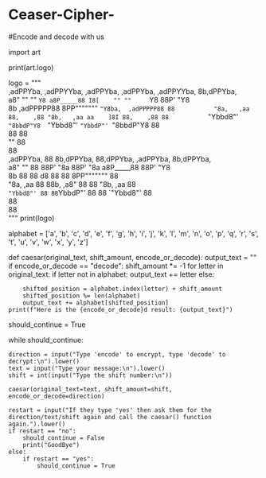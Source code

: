 # Ceaser-Cipher-
#Encode and decode with us


import art

print(art.logo)

logo = """           
 ,adPPYba, ,adPPYYba,  ,adPPYba, ,adPPYba, ,adPPYYba, 8b,dPPYba,  
a8"     "" ""     `Y8 a8P_____88 I8[    "" ""     `Y8 88P'   "Y8  
8b         ,adPPPPP88 8PP"""""""  `"Y8ba,  ,adPPPPP88 88          
"8a,   ,aa 88,    ,88 "8b,   ,aa aa    ]8I 88,    ,88 88          
 `"Ybbd8"' `"8bbdP"Y8  `"Ybbd8"' `"YbbdP"' `"8bbdP"Y8 88   
            88             88                                 
           ""             88                                 
                          88                                 
 ,adPPYba, 88 8b,dPPYba,  88,dPPYba,   ,adPPYba, 8b,dPPYba,  
a8"     "" 88 88P'    "8a 88P'    "8a a8P_____88 88P'   "Y8  
8b         88 88       d8 88       88 8PP""""""" 88          
"8a,   ,aa 88 88b,   ,a8" 88       88 "8b,   ,aa 88          
 `"Ybbd8"' 88 88`YbbdP"'  88       88  `"Ybbd8"' 88          
              88                                             
              88           
"""
print(logo)

alphabet = ['a', 'b', 'c', 'd', 'e', 'f', 'g', 'h', 'i', 'j', 'k', 'l', 'm', 'n', 'o', 'p', 'q', 'r', 's', 't', 'u', 'v', 'w', 'x', 'y', 'z']




def caesar(original_text, shift_amount, encode_or_decode):
    output_text = ""
    if encode_or_decode == "decode":
        shift_amount *= -1
    for letter in original_text:
        if letter not in alphabet:
            output_text += letter
        else:


        shifted_position = alphabet.index(letter) + shift_amount
        shifted_position %= len(alphabet)
        output_text += alphabet[shifted_position]
    print(f"Here is the {encode_or_decode}d result: {output_text}")


should_continue = True

while should_continue:

    direction = input("Type 'encode' to encrypt, type 'decode' to decrypt:\n").lower()
    text = input("Type your message:\n").lower()
    shift = int(input("Type the shift number:\n"))

    caesar(original_text=text, shift_amount=shift, encode_or_decode=direction)

    restart = input("If they type 'yes' then ask them for the direction/text/shift again and call the caesar() function again.").lower()
    if restart == "no":
        should_continue = False
        print("GoodBye")
    else:
        if restart == "yes":
            should_continue = True

